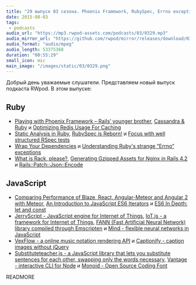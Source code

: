 ```yaml
---
title: "29 выпуск 03 сезона. Phoenix Framework, RubySpec, Errno exceptions, JerryScript, FANN, Mind, VexFlow, Monoid и прочее"
date: 2015-08-03
tags:
 - podcasts
audio_url: "https://mp3.rwpod-assets.com/podcasts/03/0329.mp3"
audio_mirror_url: "https://github.com/rwpod/mirror/releases/download/03.29/0329.mp3"
audio_format: "audio/mpeg"
audio_length: 53375368
duration: "00:55:29"
small_icon: mic
main_image: "/images/static/03/0329.png"
---
```


Добрый день уважаемые слушатели. Представляем новый выпуск подкаста RWpod. В этом выпуске:

## Ruby

 - [Playing with Phoenix Framework – Rails’ younger brother](http://blog.elpassion.com/playing-with-phoenix-framework-rails-younger-brother/), [Cassandra & Ruby](http://lucasnogueira.me/en/Cassandra-&-Ruby/) и [Optimizing Redis Usage For Caching](http://sorentwo.com/2015/07/27/optimizing-redis-usage-for-caching.html)
 - [Static Analysis in Ruby](http://www.blackbytes.info/2015/08/static-analysis-in-ruby/), [RubySpec is Reborn!](http://eregon.github.io/rubyspec/2015/07/29/rubyspec-is-reborn.html) и [Focus with well structured RSpec tests](https://www.madetech.com/news/focus-with-well-structured-rspec-tests)
 - [Wrap Your Dependencies](http://www.markphelps.me/2015/07/30/wrap-your-dependencies.html) и [Understanding Ruby's strange “Errno” exceptions](http://blog.honeybadger.io/understanding-rubys-strange-errno-exceptions/)
 - [What is Rack, please?](http://southdesign.de/blog/rack.html), [Generating Gzipped Assets for Nginx in Rails 4.2](https://mattbrictson.com/gzipped-assets-nginx-rails-42) и [Rails::Patch::Json::Encode](https://github.com/GoodLife/rails-patch-json-encode)

## JavaScript

 - [Comparing Performance of Blaze, React, Angular-Meteor and Angular 2 with Meteor](http://info.meteor.com/blog/comparing-performance-of-blaze-react-angular-meteor-and-angular-2-with-meteor), [An Introduction to JavaScript ES6 Iterators](https://strongloop.com/strongblog/introduction-to-es6-iterators/) и [ES6 In Depth: let and const](https://hacks.mozilla.org/2015/07/es6-in-depth-let-and-const/)
 - [JerryScript - JavaScript engine for Internet of Things](http://samsung.github.io/jerryscript/), [IoT.js - a framework for Internet of Things](https://samsung.github.io/iotjs/), [FANN (Fast Artificial Neural Network) library compiled through Emscripten](https://github.com/louisstow/fann.js/) и [Mind - flexible neural networks in JavaScript](http://www.mindjs.net/)
 - [VexFlow - a online music notation rendering API](http://www.vexflow.com/) и [Captionify - caption images without jQuery](http://bolatovumar.github.io/captionify/)
 - [Substituteteacher.js - a JavaScript library that lets you substitute sentences for each other, swapping only the words necessary](http://danrschlosser.github.io/substituteteacher.js/), [Vantage - interactive CLI for Node](https://github.com/dthree/vantage/) и [Monoid - Open Source Coding Font](http://larsenwork.com/monoid/)


READMORE

